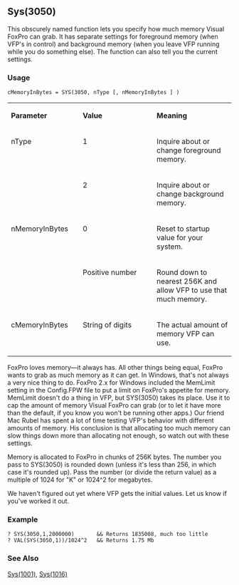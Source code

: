 ## Sys(3050)

This obscurely named function lets you specify how much memory Visual FoxPro can grab. It has separate settings for foreground memory (when VFP's in control) and background memory (when you leave VFP running while you do something else). The function can also tell you the current settings.

### Usage

```foxpro
cMemoryInBytes = SYS(3050, nType [, nMemoryInBytes ] )
```
<table>
<tr>
  <td width="32%" valign="top">
  <p><b>Parameter</b></p>
  </td>
  <td width="23%" valign="top">
  <p><b>Value</b></p>
  </td>
  <td width="45%" valign="top">
  <p><b>Meaning</b></p>
  </td>
 </tr>
<tr>
  <td width="32%" rowspan="2" valign="top">
  <p>nType</p>
  </td>
  <td width="23%" valign="top">
  <p>1</p>
  </td>
  <td width="45%" valign="top">
  <p>Inquire about or change foreground memory.</p>
  </td>
 </tr>
<tr>
  <td width="33%" valign="top">
  <p>2</p>
  </td>
  <td width="67%" valign="top">
  <p>Inquire about or change background memory.</p>
  </td>
 </tr>
<tr>
  <td width="32%" rowspan="2" valign="top">
  <p>nMemoryInBytes</p>
  </td>
  <td width="23%" valign="top">
  <p>0</p>
  </td>
  <td width="45%" valign="top">
  <p>Reset to startup value for your system.</p>
  </td>
 </tr>
<tr>
  <td width="33%" valign="top">
  <p>Positive number</p>
  </td>
  <td width="67%" valign="top">
  <p>Round down to nearest 256K and allow VFP to use that much memory.</p>
  </td>
 </tr>
<tr>
  <td width="32%" valign="top">
  <p>cMemoryInBytes</p>
  </td>
  <td width="23%" valign="top">
  <p>String of digits</p>
  </td>
  <td width="45%" valign="top">
  <p>The actual amount of memory VFP can use.</p>
  </td>
 </tr>
</table>

FoxPro loves memory&mdash;it always has. All other things being equal, FoxPro wants to grab as much memory as it can get. In Windows, that's not always a very nice thing to do. FoxPro 2.x for Windows included the MemLimit setting in the Config.FPW file to put a limit on FoxPro's appetite for memory. MemLimit doesn't do a thing in VFP, but SYS(3050) takes its place. Use it to cap the amount of memory Visual FoxPro can grab (or to let it have more than the default, if you know you won't be running other apps.) Our friend Mac Rubel has spent a lot of time testing VFP's behavior with different amounts of memory. His conclusion is that allocating too much memory can slow things down more than allocating not enough, so watch out with these settings.

Memory is allocated to FoxPro in chunks of 256K bytes. The number you pass to SYS(3050) is rounded down (unless it's less than 256, in which case it's rounded up). Pass the number (or divide the return value) as a multiple of 1024 for "K" or 1024^2 for megabytes.

We haven't figured out yet where VFP gets the initial values. Let us know if you've worked it out.

### Example

```foxpro
? SYS(3050,1,2000000)       && Returns 1835008, much too little
? VAL(SYS(3050,1))/1024^2   && Returns 1.75 Mb
```
### See Also

[Sys(1001)](s4g275.md), [Sys(1016)](s4g275.md)